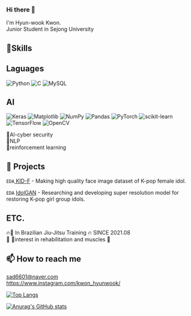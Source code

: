### Hi there 👋 <br>
I'm Hyun-wook Kwon.<br>
Junior Student in Sejong University 

🤩Skills 
------------
## Laguages

![Python](https://img.shields.io/badge/python-3670A0?style=for-the-badge&logo=python&logoColor=ffdd54)
![C](https://img.shields.io/badge/c-%2300599C.svg?style=for-the-badge&logo=c&logoColor=white)
![MySQL](https://img.shields.io/badge/mysql-%2300f.svg?style=for-the-badge&logo=mysql&logoColor=white)

## AI

![Keras](https://img.shields.io/badge/Keras-%23D00000.svg?style=for-the-badge&logo=Keras&logoColor=white)
![Matplotlib](https://img.shields.io/badge/Matplotlib-%23ffffff.svg?style=for-the-badge&logo=Matplotlib&logoColor=black)
![NumPy](https://img.shields.io/badge/numpy-%23013243.svg?style=for-the-badge&logo=numpy&logoColor=white)
![Pandas](https://img.shields.io/badge/pandas-%23150458.svg?style=for-the-badge&logo=pandas&logoColor=white)
![PyTorch](https://img.shields.io/badge/PyTorch-%23EE4C2C.svg?style=for-the-badge&logo=PyTorch&logoColor=white)
![scikit-learn](https://img.shields.io/badge/scikit--learn-%23F7931E.svg?style=for-the-badge&logo=scikit-learn&logoColor=white)
![TensorFlow](https://img.shields.io/badge/TensorFlow-%23FF6F00.svg?style=for-the-badge&logo=TensorFlow&logoColor=white)
![OpenCV](https://img.shields.io/badge/opencv-%23white.svg?style=for-the-badge&logo=opencv&logoColor=white)<br>


🌱AI-cyber security<br>
🌱NLP<br>
🌱reinforcement learning<br>





💼 Projects
------------
`EDA`<a href="https://github.com/PCEO-AI-CLUB/KID-F"> KID-F<a/> - Making high quality face image dataset of K-pop female idol.
                                                                                                                      
`EDA` <a href="https://github.com/PCEO-AI-CLUB/IdolGAN"> IdolGAN<a/> - Researching and developing super resolution model for restoring K-pop girl group idols.

  
  
  
ETC.
--------------
  🔥🥋 In Brazilian Jiu-Jitsu Training 🔥 SINCE 2021.08 <br>
  💪 🏥interest in rehabilitation and muscles 💪
  
  
  
📫 How to reach me
--------------------
  
  sad6601@naver.com <br>
  https://www.instagram.com/kwon_hyunwook/
  
  
  
  
[![Top Langs](https://github-readme-stats.vercel.app/api/top-langs/?username=Hyunwook-Kwon)](https://github.com/Hyunwook-Kwon/github-readme-stats)<br>
  
  
  
  
[![Anurag's GitHub stats](https://github-readme-stats.vercel.app/api?username=Hyunwook-Kwon)](https://github.com/Hyunwook-Kwon/github-readme-stats)

<!--
**Hyunwook-Kwon/Hyunwook-Kwon** is a ✨ _special_ ✨ repository because its `README.md` (this file) appears on your GitHub profile.

Here are some ideas to get you started:

- 🔭 I’m currently working on ...
- 🌱 I’m currently learning ...
- 👯 I’m looking to collaborate on ...
- 🤔 I’m looking for help with ...
- 💬 Ask me about ...
- 📫 How to reach me: ...
- 😄 Pronouns: ...
- ⚡ Fun fact: ...
-->
